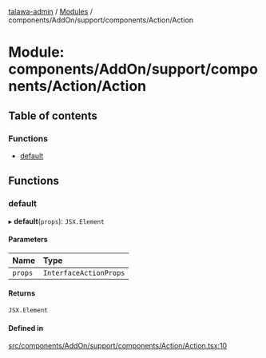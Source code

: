 [talawa-admin](../README.md) / [Modules](../modules.md) / components/AddOn/support/components/Action/Action

# Module: components/AddOn/support/components/Action/Action

## Table of contents

### Functions

- [default](components_AddOn_support_components_Action_Action.md#default)

## Functions

### default

▸ **default**(`props`): `JSX.Element`

#### Parameters

| Name | Type |
| :------ | :------ |
| `props` | `InterfaceActionProps` |

#### Returns

`JSX.Element`

#### Defined in

[src/components/AddOn/support/components/Action/Action.tsx:10](https://github.com/Sahi1l-Kumar/talawa-admin/blob/3d595e8/src/components/AddOn/support/components/Action/Action.tsx#L10)
